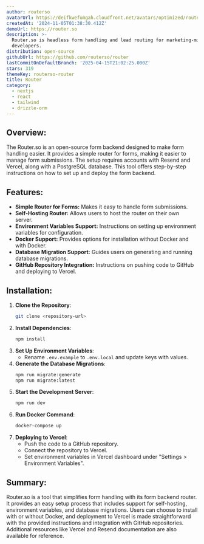 ```yaml
---
author: routerso
avatarUrl: https://deifkwefumgah.cloudfront.net/avatars/optimized/routerso-router-avatar-128.webp
createdAt: '2024-11-05T01:38:30.412Z'
demoUrl: https://router.so
description: >-
  Router.so is headless form handling and lead routing for marketing-minded
  developers.
distribution: open-source
githubUrl: https://github.com/routerso/router
lastCommitOnDefaultBranch: '2025-04-15T21:02:25.000Z'
stars: 319
themeKey: routerso-router
title: Router
category:
  - nextjs
  - react
  - tailwind
  - drizzle-orm
---
```

## Overview: 
The Router.so is an open-source form backend designed to make form handling easier. It provides a simple router for forms, making it easier to manage form submissions. The setup requires accounts with Resend and Vercel, along with a PostgreSQL database. This tool offers step-by-step instructions on how to set up and deploy the form backend.

## Features:
- **Simple Router for Forms:** Makes it easy to handle form submissions.
- **Self-Hosting Router:** Allows users to host the router on their own server.
- **Environment Variables Support:** Instructions on setting up environment variables for configuration.
- **Docker Support:** Provides options for installation without Docker and with Docker.
- **Database Migration Support:** Guides users on generating and running database migrations.
- **GitHub Repository Integration:** Instructions on pushing code to GitHub and deploying to Vercel.

## Installation:
1. **Clone the Repository**:
   ```bash
   git clone <repository-url>
   ```
2. **Install Dependencies**:
   ```bash
   npm install
   ```
3. **Set Up Environment Variables**:
   - Rename `.env.example` to `.env.local` and update keys with values.
4. **Generate the Database Migrations**:
   ```bash
   npm run migrate:generate
   npm run migrate:latest
   ```
5. **Start the Development Server**:
   ```bash
   npm run dev
   ```
6. **Run Docker Command**:
   ```bash
   docker-compose up
   ```
7. **Deploying to Vercel**:
   - Push the code to a GitHub repository.
   - Connect the repository to Vercel.
   - Set environment variables in Vercel dashboard under "Settings > Environment Variables".

## Summary:
Router.so is a tool that simplifies form handling with its form backend router. It provides an easy setup process that includes support for self-hosting, environment variables, and database migrations. Users can choose to install with or without Docker, and deployment to Vercel is made straightforward with the provided instructions and integration with GitHub repositories. Additional resources like Vercel and Resend documentation are also available for reference.